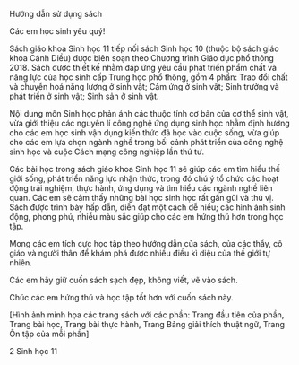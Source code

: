 Hướng dẫn sử dụng sách

Các em học sinh yêu quý!

Sách giáo khoa Sinh học 11 tiếp nối sách Sinh học 10 (thuộc bộ sách giáo khoa Cánh Diều) được biên soạn theo Chương trình Giáo dục phổ thông 2018. Sách được thiết kế nhằm đáp ứng yêu cầu phát triển phẩm chất và năng lực của học sinh cấp Trung học phổ thông, gồm 4 phần: Trao đổi chất và chuyển hoá năng lượng ở sinh vật; Cảm ứng ở sinh vật; Sinh trưởng và phát triển ở sinh vật; Sinh sản ở sinh vật.

Nội dung môn Sinh học phản ánh các thuộc tính cơ bản của cơ thể sinh vật, vừa giới thiệu các nguyên lí công nghệ ứng dụng sinh học nhằm định hướng cho các em học sinh vận dụng kiến thức đã học vào cuộc sống, vừa giúp cho các em lựa chọn ngành nghề trong bối cảnh phát triển của công nghệ sinh học và cuộc Cách mạng công nghiệp lần thứ tư.

Các bài học trong sách giáo khoa Sinh học 11 sẽ giúp các em tìm hiểu thế giới sống, phát triển năng lực nhận thức, trong đó chú ý tổ chức các hoạt động trải nghiệm, thực hành, ứng dụng và tìm hiểu các ngành nghề liên quan. Các em sẽ cảm thấy những bài học sinh học rất gần gũi và thú vị. Sách được trình bày hấp dẫn, diễn đạt một cách dễ hiểu; các hình ảnh sinh động, phong phú, nhiều màu sắc giúp cho các em hứng thú hơn trong học tập.

Mong các em tích cực học tập theo hướng dẫn của sách, của các thầy, cô giáo và người thân để khám phá được nhiều điều kì diệu của thế giới tự nhiên.

Các em hãy giữ cuốn sách sạch đẹp, không viết, vẽ vào sách.

Chúc các em hứng thú và học tập tốt hơn với cuốn sách này.

[Hình ảnh minh họa các trang sách với các phần: Trang đầu tiên của phần, Trang bài học, Trang bài thực hành, Trang Bảng giải thích thuật ngữ, Trang Ôn tập của mỗi phần]

2 Sinh học 11